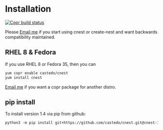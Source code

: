 Installation
============

<a class="reference external" href="https://copr.fedorainfracloud.org/coprs/castedo/cnest/package/cnest/">
  <img src="https://copr.fedorainfracloud.org/coprs/castedo/cnest/package/cnest/status_image/last_build.png" alt="Copr build status"/>
</a>

Please [Email me](mailto:castedo@castedo.com) if you start using cnest or
create-nest and want backwards compatibility maintained.


RHEL 8 &amp; Fedora
-------------------

If you use RHEL 8 or Fedora 35, then you can

```txt
yum copr enable castedo/cnest
yum install cnest
```
[Email me](mailto:castedo@castedo.com) if you want a copr package for another distro.


pip install
-----------

To install version 1.4 via pip from github:

```txt
python3 -m pip install git+https://github.com/castedo/cnest.git@cnest-1.4-1
```

